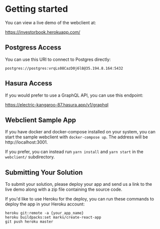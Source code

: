 # Getting started

You can view a live demo of the webclient at:

https://investorbook.herokuapp.com/

## Postgress Access

You can use this URI to connect to Postgres directly:

`postgres://postgres:vrqLs08CazD0j6l8@35.194.8.164:5432`

## Hasura Access

If you would prefer to use a GraphQL API, you can use this endpoint:

https://electric-kangaroo-87.hasura.app/v1/graphql

## Webclient Sample App

If you have docker and docker-compose installed on your system, you can start
the sample webclient with `docker-compose up`. The address will be
http://localhost:3001.

If you prefer, you can instead run `yarn install` and `yarn start` in the
`webclient/` subdirectory.

## Submitting Your Solution

To submit your solution, please deploy your app and send us a link to the live
demo along with a zip file containing the source code.

If you'd like to use Heroku for the deploy, you can run these commands to deploy
the app in your Heroku account:

```
heroku git:remote -a {your_app_name}
heroku buildpacks:set marks/create-react-app
git push heroku master
```

